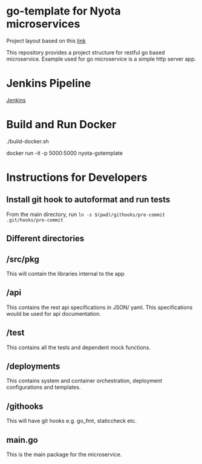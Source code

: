 # go-template for Nyota microservices
Project layout based on this [link](https://github.com/golang-standards/project-layout)

This repository provides a project structure for restful go based microservice. Example used
for go microservice is a simple http server app.

# Jenkins Pipeline
[Jenkins](https://engci-private-rcdn.cisco.com/jenkins/bsft-jenkins1/job/FlowerBed/job/WFL/job/go-template/)

# Build and Run Docker

./build-docker.sh

docker run -it -p 5000:5000 nyota-gotemplate

# Instructions for Developers

## Install git hook to autoformat and run tests

From the main directory, run `ln -s $(pwd)/githooks/pre-commit .git/hooks/pre-commit`

## Different directories

## /src/pkg
  This will contain the libraries internal to the app

## /api
  This contains the rest api specifications in JSON/ yaml. This specifications
  would be used for api documentation.

## /test
  This contains all the tests and dependent mock functions.

## /deployments
  This contains system and container orchestration, deployment configurations and templates.

## /githooks
  This will have git hooks e.g. go_fmt, staticcheck etc.

## main.go
  This is the main package for the microservice.


